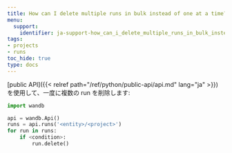 ```yaml
---
title: How can I delete multiple runs in bulk instead of one at a time?
menu:
  support:
    identifier: ja-support-how_can_i_delete_multiple_runs_in_bulk_instead_of_one_at_a_time
tags:
- projects
- runs
toc_hide: true
type: docs
---
```


[public API]({{< relref path="/ref/python/public-api/api.md" lang="ja" >}}) を使用して、一度に複数の run を削除します:

```python
import wandb

api = wandb.Api()
runs = api.runs('<entity>/<project>')
for run in runs:
    if <condition>:
        run.delete()
```
